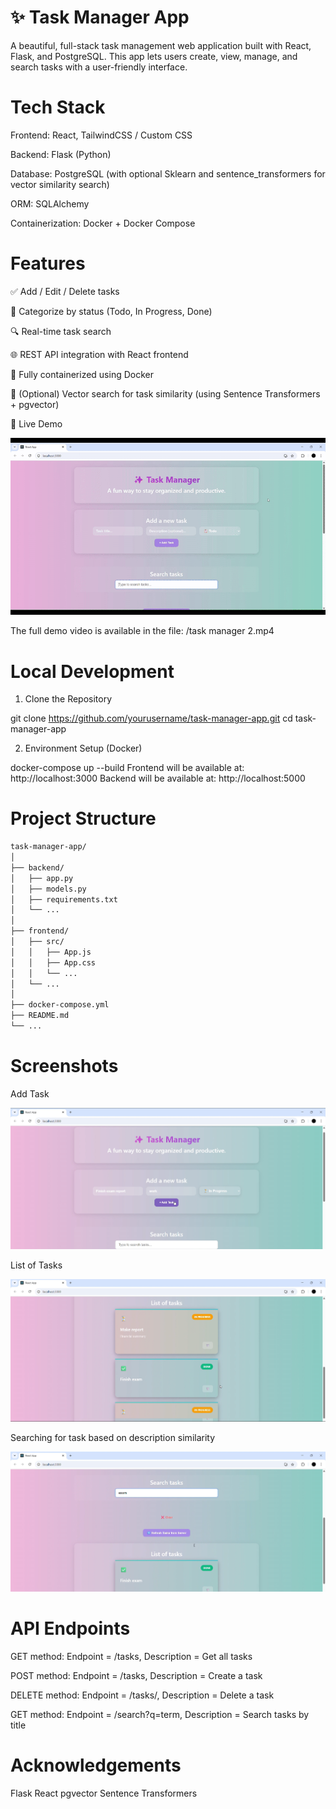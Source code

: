 # ✨ Task Manager App
A beautiful, full-stack task management web application built with React, Flask, and PostgreSQL. This app lets users create, view, manage, and search tasks with a user-friendly interface.


# Tech Stack
Frontend: React, TailwindCSS / Custom CSS

Backend: Flask (Python)

Database: PostgreSQL (with optional Sklearn and sentence_transformers for vector similarity search)

ORM: SQLAlchemy

Containerization: Docker + Docker Compose

# Features
✅ Add / Edit / Delete tasks

📂 Categorize by status (Todo, In Progress, Done)

🔍 Real-time task search

🌐 REST API integration with React frontend

🐳 Fully containerized using Docker

🧠 (Optional) Vector search for task similarity (using Sentence Transformers + pgvector)

🚀 Live Demo

![Demo](taskmanager2-gif.gif)

The full demo video is available in the file: /task manager 2.mp4


# Local Development
1. Clone the Repository

git clone https://github.com/yourusername/task-manager-app.git
cd task-manager-app

2. Environment Setup (Docker)

docker-compose up --build
Frontend will be available at: http://localhost:3000
Backend will be available at: http://localhost:5000

# Project Structure

```bash
task-manager-app/
│
├── backend/
│   ├── app.py
│   ├── models.py
│   ├── requirements.txt
│   └── ...
│
├── frontend/
│   ├── src/
│   │   ├── App.js
│   │   ├── App.css
│   │   └── ...
│   └── ...
│
├── docker-compose.yml
├── README.md
└── ...
```

# Screenshots

Add Task

![Add Task](dd.png)

List of Tasks

![List of Tasks](list.png)

Searching for task based on description similarity

![Searching for task based on description similarity](search.png)

# API Endpoints
GET method: Endpoint =	/tasks, Description = Get all tasks

POST method: Endpoint =		/tasks, Description = 	Create a task

DELETE method: Endpoint =		/tasks/<id>, Description = 	Delete a task

GET method: Endpoint =	/search?q=term, Description = 	Search tasks by title

# Acknowledgements
Flask
React
pgvector
Sentence Transformers
